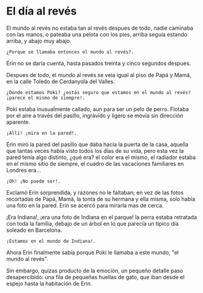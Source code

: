 # El día al revés

El mundo al revés no estaba tan al revés despues de todo, nadie caminaba con las manos, o pateaba una pelota con los pies, arriba seguía estando arriba, y abajo muy abajo.

    ¿Porque se llamaba entonces el mundo al revés?.

Erin no se daría cuenta, hasta pasados treinta y cinco segundos despues.

Despues de todo, el mundo al revés se veia igual al piso de Papá y Mamá, en la calle Toledo de Cerdanyola del Valles.

    ¿Donde estamos Poki? ¿estás seguro que estamos en el mundo al revés? 
    ¡parece el mismo de siempre!.

Poki estaba inusualmente callado, aun para ser un pelo de perro.  Flotaba por el aire a través del pasillo, ingrávido y ligero se movía sin dirección aparente.

    ¡Allí! ¡mira en la pared!.

Erin miró la pared del pasillo que daba hacía la puerta de la casa, aquella que tantas veces había visto todos los días de su vida, pero esta vez la pared tenía algo distinto, ¿qué era? el color era el mismo, el radiador estaba en el mismo sitio de siempre, el cuadro de las vacaciones familiares en Londres era...

    ¡Oh! ¡No puede ser!.

Exclamó Erin sorprendida, y razones no le faltaban;  en vez de las fotos recortadas de Papá, Mamá, la tonta de su hermana y ella misma, solo había una foto en la pared.  Erin se acercó para mirarla mas de cerca.

¡Era Indiana!, ¡era una foto de Indiana en el parque! la perra estaba retratada con toda la familia, debajo de un árbol en lo que parecía un típico día soleado en Barcelona. 

    ¡Estamos en el mundo de Indiana!.

Ahora Erin finalmente sabía porque Poki le llamaba a este mundo, "el mundo al revés".

Sin embargo, quizas producto de la emoción, un pequeño detalle paso desapercibido: una fila de pequeñas huellas de gato, que iban desde el espejo hasta la habitación de Erin.
